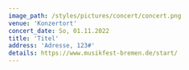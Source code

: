 ```yaml
---
image_path: /styles/pictures/concert/concert.png
venue: 'Konzertort'
concert_date: So, 01.11.2022
title: 'Titel'
address: 'Adresse, 123#'
details: https://www.musikfest-bremen.de/start/
---
```

